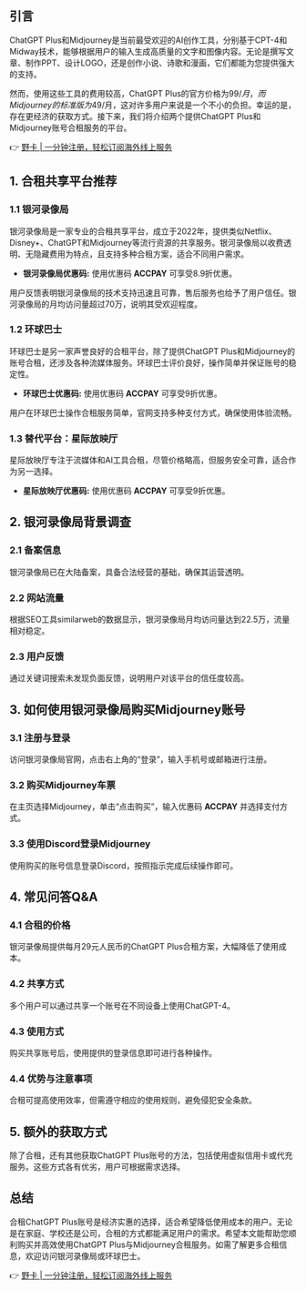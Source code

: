 ## 引言

ChatGPT Plus和Midjourney是当前最受欢迎的AI创作工具，分别基于CPT-4和Midway技术，能够根据用户的输入生成高质量的文字和图像内容。无论是撰写文章、制作PPT、设计LOGO，还是创作小说、诗歌和漫画，它们都能为您提供强大的支持。

然而，使用这些工具的费用较高，ChatGPT Plus的官方价格为$99/月，而Midjourney的标准版为$49/月，这对许多用户来说是一个不小的负担。幸运的是，存在更经济的获取方式。接下来，我们将介绍两个提供ChatGPT Plus和Midjourney账号合租服务的平台。

👉 [野卡 | 一分钟注册，轻松订阅海外线上服务](https://bit.ly/bewildcard)

## 1. 合租共享平台推荐

### 1.1 银河录像局

银河录像局是一家专业的合租共享平台，成立于2022年，提供类似Netflix、Disney+、ChatGPT和Midjourney等流行资源的共享服务。银河录像局以收费透明、无隐藏费用为特点，且支持多种合租方案，适合不同用户需求。

- **银河录像局优惠码:** 使用优惠码 **ACCPAY** 可享受8.9折优惠。

用户反馈表明银河录像局的技术支持迅速且可靠，售后服务也给予了用户信任。银河录像局的月均访问量超过70万，说明其受欢迎程度。

### 1.2 环球巴士

环球巴士是另一家声誉良好的合租平台，除了提供ChatGPT Plus和Midjourney的账号合租，还涉及各种流媒体服务。环球巴士评价良好，操作简单并保证账号的稳定性。

- **环球巴士优惠码:** 使用优惠码 **ACCPAY** 可享受9折优惠。

用户在环球巴士操作合租服务简单，官网支持多种支付方式，确保使用体验流畅。

### 1.3 替代平台：星际放映厅

星际放映厅专注于流媒体和AI工具合租，尽管价格略高，但服务安全可靠，适合作为另一选择。

- **星际放映厅优惠码:** 使用优惠码 **ACCPAY** 可享受9折优惠。

## 2. 银河录像局背景调查

### 2.1 备案信息

银河录像局已在大陆备案，具备合法经营的基础，确保其运营透明。

### 2.2 网站流量

根据SEO工具similarweb的数据显示，银河录像局月均访问量达到22.5万，流量相对稳定。

### 2.3 用户反馈

通过关键词搜索未发现负面反馈，说明用户对该平台的信任度较高。

## 3. 如何使用银河录像局购买Midjourney账号

### 3.1 注册与登录

访问银河录像局官网，点击右上角的“登录”，输入手机号或邮箱进行注册。

### 3.2 购买Midjourney车票

在主页选择Midjourney，单击“点击购买”，输入优惠码 **ACCPAY** 并选择支付方式。

### 3.3 使用Discord登录Midjourney

使用购买的账号信息登录Discord，按照指示完成后续操作即可。

## 4. 常见问答Q&A

### 4.1 合租的价格

银河录像局提供每月29元人民币的ChatGPT Plus合租方案，大幅降低了使用成本。

### 4.2 共享方式

多个用户可以通过共享一个账号在不同设备上使用ChatGPT-4。

### 4.3 使用方式

购买共享账号后，使用提供的登录信息即可进行各种操作。

### 4.4 优势与注意事项

合租可提高使用效率，但需遵守相应的使用规则，避免侵犯安全条款。

## 5. 额外的获取方式

除了合租，还有其他获取ChatGPT Plus账号的方法，包括使用虚拟信用卡或代充服务。这些方式各有优劣，用户可根据需求选择。

## 总结

合租ChatGPT Plus账号是经济实惠的选择，适合希望降低使用成本的用户。无论是在家庭、学校还是公司，合租的方式都能满足用户的需求。希望本文能帮助您顺利购买并高效使用ChatGPT Plus与Midjourney合租服务。如需了解更多合租信息，欢迎访问银河录像局或环球巴士。

👉 [野卡 | 一分钟注册，轻松订阅海外线上服务](https://bit.ly/bewildcard)